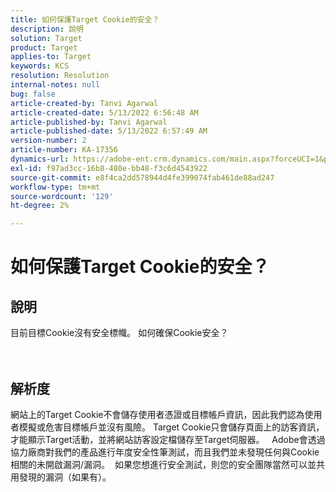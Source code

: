 ```yaml
---
title: 如何保護Target Cookie的安全？
description: 說明
solution: Target
product: Target
applies-to: Target
keywords: KCS
resolution: Resolution
internal-notes: null
bug: false
article-created-by: Tanvi Agarwal
article-created-date: 5/13/2022 6:56:48 AM
article-published-by: Tanvi Agarwal
article-published-date: 5/13/2022 6:57:49 AM
version-number: 2
article-number: KA-17356
dynamics-url: https://adobe-ent.crm.dynamics.com/main.aspx?forceUCI=1&pagetype=entityrecord&etn=knowledgearticle&id=c85e53db-89d2-ec11-a7b5-00224809c27a
exl-id: f97ad3cc-16b8-480e-bb48-f3c6d4543922
source-git-commit: e8f4ca2dd578944d4fe399074fab461de88ad247
workflow-type: tm+mt
source-wordcount: '129'
ht-degree: 2%

---
```


# 如何保護Target Cookie的安全？

## 說明

目前目標Cookie沒有安全標幟。 如何確保Cookie安全？<br><br><br>

## 解析度


網站上的Target Cookie不會儲存使用者憑證或目標帳戶資訊，因此我們認為使用者模擬或危害目標帳戶並沒有風險。 Target Cookie只會儲存頁面上的訪客資訊，才能顯示Target活動，並將網站訪客設定檔儲存至Target伺服器。
 
Adobe會透過協力廠商對我們的產品進行年度安全性筆測試，而且我們並未發現任何與Cookie相關的未開啟漏洞/漏洞。  如果您想進行安全測試，則您的安全團隊當然可以並共用發現的漏洞（如果有）。
